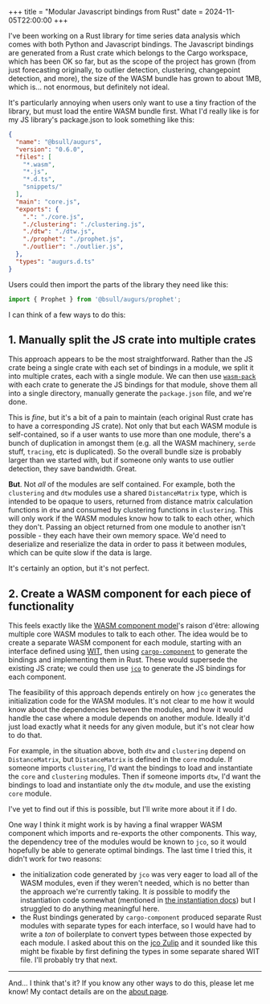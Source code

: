 +++
title = "Modular Javascript bindings from Rust"
date = 2024-11-05T22:00:00
+++

I've been working on a Rust library for time series data analysis which comes with both
Python and Javascript bindings. The Javascript bindings are generated from
a Rust crate which belongs to the Cargo workspace, which has been OK so far, but as the
scope of the project has grown (from just forecasting originally, to outlier detection,
clustering, changepoint detection, and more), the size of the WASM bundle has grown to
about 1MB, which is... not enormous, but definitely not ideal.

It's particularly annoying when users only want to use a tiny fraction of the library,
but must load the entire WASM bundle first. What I'd really like is for my JS library's
package.json to look something like this:

```json
{
  "name": "@bsull/augurs",
  "version": "0.6.0",
  "files": [
    "*.wasm",
    "*.js",
    "*.d.ts",
    "snippets/"
  ],
  "main": "core.js",
  "exports": {
    ".": "./core.js",
    "./clustering": "./clustering.js",
    "./dtw": "./dtw.js",
    "./prophet": "./prophet.js",
    "./outlier": "./outlier.js",
  },
  "types": "augurs.d.ts"
}
```

Users could then import the parts of the library they need like this:

```js
import { Prophet } from '@bsull/augurs/prophet';
```

I can think of a few ways to do this:

## 1. Manually split the JS crate into multiple crates

This approach appears to be the most straightforward. Rather than the
JS crate being a single crate with each set of bindings in a module,
we split it into multiple crates, each with a single module.
We can then use [`wasm-pack`] with each crate to generate
the JS bindings for that module, shove them all into a single directory,
manually generate the `package.json` file, and we're done.

This is _fine_, but it's a bit of a pain to maintain (each original Rust
crate has to have a corresponding JS crate). Not only that but each
WASM module is self-contained, so if a user wants to use more than one
module, there's a bunch of duplication in amongst them (e.g. all the WASM
machinery, `serde` stuff, `tracing`, etc is duplicated). So the overall bundle
size is probably larger than we started with, but if someone only wants to use
outlier detection, they save bandwidth. Great.

**But**. Not _all_ of the modules are self contained. For example, both the
`clustering` and `dtw` modules use a shared `DistanceMatrix` type, which is
intended to be opaque to users, returned from distance matrix calculation functions
in `dtw` and consumed by clustering functions in `clustering`. This will only
work if the WASM modules know how to talk to each other, which they don't. Passing
an object returned from one module to another isn't possible - they each have their
own memory space. We'd need to deserialize and reserialize the data in order to
pass it between modules, which can be quite slow if the data is large.

It's certainly an option, but it's not perfect.

## 2. Create a WASM component for each piece of functionality

This feels exactly like the [WASM component model][component model]'s raison d'être: allowing multiple
core WASM modules to talk to each other. The idea would be to create
a separate WASM component for each module, starting with an interface
defined using [WIT][wit], then using [`cargo-component`] to generate the bindings
and implementing them in Rust. These would supersede the existing JS crate;
we could then use [`jco`] to generate the JS bindings for each component.

The feasibility of this approach depends entirely on how `jco` generates the
initialization code for the WASM modules. It's not clear to me how it would
know about the dependencies between the modules, and how it would handle
the case where a module depends on another module. Ideally it'd just load exactly
what it needs for any given module, but it's not clear how to do that.

For example, in the situation above, both `dtw` and `clustering` depend on
`DistanceMatrix`, but `DistanceMatrix` is defined in the `core` module. If
someone imports `clustering`, I'd want the bindings to load and instantiate
the `core` and `clustering` modules. Then if someone imports `dtw`, I'd want
the bindings to load and instantiate only the `dtw` module, and use the existing
`core` module.

I've yet to find out if this is possible, but I'll write more about it if I do.

One way I think it might work is by having a final wrapper WASM component which
imports and re-exports the other components. This way, the dependency tree of the
modules would be known to `jco`, so it would hopefully be able to generate
optimal bindings. The last time I tried this, it didn't work for two reasons:

- the initialization code generated by `jco` was very eager to load all of the
  WASM modules, even if they weren't needed, which is no better than the
  approach we're currently taking. It _is_ possible to modify the instantiation
  code somewhat (mentioned in [the instantiation docs][instantiation docs])
  but I struggled to do anything meaningful here.
- the Rust bindings generated by `cargo-component` produced separate Rust modules
  with separate types for each interface, so I would have had to write a _ton_
  of boilerplate to convert types between those expected by each module.
  I asked about this on the [jco Zulip][zulip] and it sounded like this might
  be fixable by first defining the types in some separate shared WIT file.
  I'll probably try that next.

---

And... I think that's it? If you know any other ways to do this, please let me know!
My contact details are on the [about page](/about).

[`wasm-pack`]: https://rustwasm.github.io/wasm-pack/
[component model]: https://component-model.bytecodealliance.org/
[wit]: https://component-model.bytecodealliance.org/design/wit.html
[`cargo-component`]: https://github.com/bytecodealliance/cargo-component
[`jco`]: https://bytecodealliance.github.io/jco/
[instantiation docs]: https://bytecodealliance.github.io/jco/transpiling.html#instantiation
[zulip]: https://bytecodealliance.zulipchat.com/#narrow/channel/409526-jco/topic/.E2.9C.94.20'wrapper'.20component.3F
